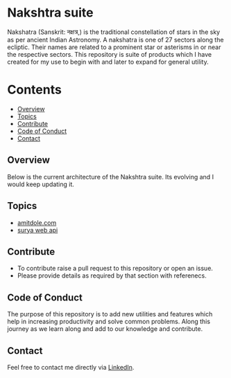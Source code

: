 # Nakshtra suite

Nakshatra (Sanskrit: नक्षत्र,) is the traditional constellation of stars in the sky as per ancient Indian Astronomy. A nakshatra is one of 27 sectors along the ecliptic. Their names are related to a prominent star or asterisms in or near the respective sectors. This repository is suite of products which I have created for my use to begin with and later to expand for general utility. 

# Contents
- [Overview](#overview)
- [Topics](#topic)
- [Contribute](#contribute)
- [Code of Conduct](#conduct)
- [Contact](#contact)

## Overview <a name="overview"></a>
Below is the current architecture of the Nakshtra suite. Its evolving and I would keep updating it.

## Topics <a name="topic"></a>
  * [amitdole.com](https://github.com/amitdole/nakshatra/blob/master/Web/README.md)
  * [surya web api](https://github.com/amitdole/nakshatra/blob/master/WebApi/README.md)

## Contribute <a name="contribute"></a>
- To contribute raise a pull request to this repository or open an issue.
- Please provide details as required by that section with referenecs.

## Code of Conduct <a name="conduct"></a>
The purpose of this repository is to add new utilities and features which help in increasing productivity and solve common problems. Along this journey as we learn along and add to our knowledge and contribute.

## Contact <a name="contact"></a>
Feel free to contact me directly via [LinkedIn](https://www.linkedin.com/in/amit-dole-41a3b420).
